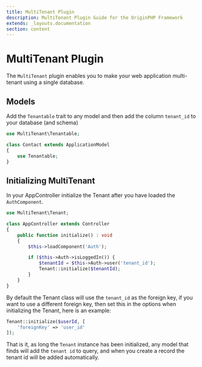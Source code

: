 ```yaml
---
title: MultiTenant Plugin
description: MultiTenant Plugin Guide for the OriginPHP Framework
extends: _layouts.documentation
section: content
---
```

# MultiTenant Plugin

The `MultiTenant` plugin enables you to make your web application multi-tenant using a single database.

## Models

Add the `Tenantable` trait to any model and then add the column `tenant_id` to your database (and schema)

```php
use MultiTenant\Tenantable;

class Contact extends ApplicationModel
{
    use Tenantable;
}
```

## Initializing MultiTenant

In your AppController initialize the Tenant after you have loaded the `AuthComponent`.

```php
use MultiTenant\Tenant;

class AppController extends Controller
{
    public function initialize() : void
    {
        $this->loadComponent('Auth');

        if ($this->Auth->isLoggedIn()) {
            $tenantId = $this->Auth->user('tenant_id');
            Tenant::initialize($tenantId);
        }
    }
}
```

By default the Tenant class will use the `tenant_id` as the foreign key, if you want to use a different foreign key, then set this in the options when initializing the Tenant, here is an example:

```php
Tenant::initialize($userId, [
    'foreignKey' => 'user_id'
]);
```

That is it, as long the `Tenant` instance has been initialized, any model that finds will add the `tenant id` to query, and when you create a record the tenant id will be added automatically.